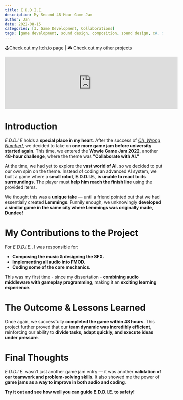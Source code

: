 ```yaml
---
title: E.D.D.I.E.
description: My Second 48-Hour Game Jam
author: Jan
date: 2022-08-15
categories: [3. Game Development, Collaborations]
tags: [game development, sound design, composition, sound design, c#, fmod]
---
```


🕹️[Check out my Itch.io page](https://jphuss.itch.io/) | 🎮 [Check out my other projects](https://janhuss.github.io/categories/)

<iframe src="https://itch.io/embed/1663777" width="552" height="167" frameborder="0"><a href="https://jphuss.itch.io/eddie">E.D.D.I.E by Jan Huss, Alex de la Cour</a></iframe>

# Introduction

_E.D.D.I.E_ holds a **special place in my heart**. After the success of _[Oh, Wrong Number!](https://janhuss.github.io/posts/Oh,-Wrong-Number!/)_, 
we decided to take on **one more game jam before university started again**. This time, we entered
the **Wowie Game Jam 2022**, another **48-hour challenge**, where the theme was 
**"Collaborate with AI."**

At the time, we had yet to explore the **vast world of AI**, so we decided to put our own spin on 
the theme. Instead of coding an advanced AI system, we built a game where a **small robot, 
E.D.D.I.E., is unable to react to its surroundings**. The player must **help him reach the finish 
line** using the provided items.

We thought this was a **unique take** — until a friend pointed out that we had essentially created 
**Lemmings**. Funnily enough, we unknowingly **developed a similar game in the same city where 
Lemmings was originally made, Dundee!**

# My Contributions to the Project

For _E.D.D.I.E._, I was responsible for:

- **Composing the music & designing the SFX.**
- **Implementing all audio into FMOD.**
- **Coding some of the core mechanics.**

This was my first time - since my dissertation - **combining audio middleware with gameplay 
programming**, making it an **exciting learning experience**.

# The Outcome & Lessons Learned

Once again, we successfully **completed the game within 48 hours**. This project further proved 
that our **team dynamic was incredibly efficient**, reinforcing our ability to **divide tasks, 
adapt quickly, and execute ideas under pressure**.

# Final Thoughts

_E.D.D.I.E._ wasn’t just another game jam entry — it was another **validation of our teamwork and 
problem-solving skills**. It also showed me the power of **game jams as a way to improve in both 
audio and coding**.

**Try it out and see how well you can guide E.D.D.I.E. to safety!**
